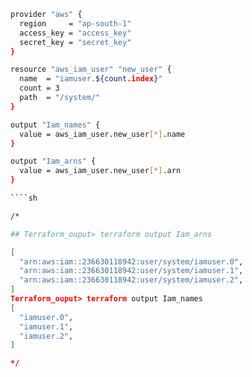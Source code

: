 ```sh 
provider "aws" {
  region     = "ap-south-1"
  access_key = "access_key"
  secret_key = "secret_key"
}

resource "aws_iam_user" "new_user" {
  name  = "iamuser.${count.index}"
  count = 3
  path  = "/system/"
}

output "Iam_names" {
  value = aws_iam_user.new_user[*].name
}

output "Iam_arns" {
  value = aws_iam_user.new_user[*].arn
}

````sh 

/*

## Terraform_ouput> terraform output Iam_arns

[
  "arn:aws:iam::236630118942:user/system/iamuser.0",
  "arn:aws:iam::236630118942:user/system/iamuser.1",
  "arn:aws:iam::236630118942:user/system/iamuser.2",
]
Terraform_ouput> terraform output Iam_names
[
  "iamuser.0",
  "iamuser.1",
  "iamuser.2",
]

*/
